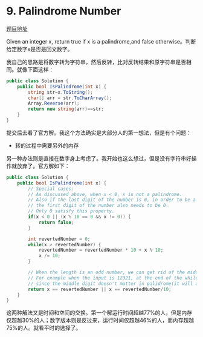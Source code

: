 # 9. Palindrome Number

[题目地址](https://leetcode.com/problems/palindrome-number/)

Given an integer x, return true if x is a palindrome,and false otherwise。判断给定数字x是否是回文数字。

我自己的思路是将数字转为字符串，然后反转，比对反转结果和原字符串是否相同。就像下面这样：

```c#
public class Solution {
    public bool IsPalindrome(int x) {
        string str=x.ToString();
        char[] arr = str.ToCharArray();
        Array.Reverse(arr);
        return new string(arr)==str;
    }
}
```

提交后去看了官方解。我这个方法确实是大部分人的第一想法，但是有个问题：

- 转的过程中需要另外的内存

另一种办法则是直接在数字身上考虑了。我开始也这么想过，但是没有字符串好操作就放弃了。官方解如下：

```c#
public class Solution {
    public bool IsPalindrome(int x) {
        // Special cases:
        // As discussed above, when x < 0, x is not a palindrome.
        // Also if the last digit of the number is 0, in order to be a palindrome,
        // the first digit of the number also needs to be 0.
        // Only 0 satisfy this property.
        if(x < 0 || (x % 10 == 0 && x != 0)) {
            return false;
        }

        int revertedNumber = 0;
        while(x > revertedNumber) {
            revertedNumber = revertedNumber * 10 + x % 10;
            x /= 10;
        }

        // When the length is an odd number, we can get rid of the middle digit by revertedNumber/10
        // For example when the input is 12321, at the end of the while loop we get x = 12, revertedNumber = 123,
        // since the middle digit doesn't matter in palidrome(it will always equal to itself), we can simply get rid of it.
        return x == revertedNumber || x == revertedNumber/10;
    }
}
```

这两种解法又是时间和空间的交换。第一个解运行时间超越77%的人，但是内存仅超越30%的人；数字版本则是反过来，运行时间仅超越46%的人，而内存超越75%的人。就看平时的选择了。